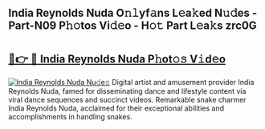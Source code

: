 ## India Reynolds Nuda O𝚗𝚕yf𝚊ns L𝚎a𝚔ed N𝚞𝚍es - Part-N09 P𝚑𝚘tos Vi𝚍𝚎o - H𝚘𝚝 Part L𝚎a𝚔s zrc0G

# <h2><a href="http://kfe14v.oniu.top/?m=India+Reynolds+Nuda">🔗👉 🔴 India Reynolds Nuda P𝚑ot𝚘𝚜 V𝚒d𝚎o</a></h2>

[![India Reynolds Nuda Nu𝚍e𝚜](https://i.imgur.com/0qMVB7G.gif)](http://kfe14v.oniu.top/?m=India+Reynolds+Nuda)
Digital artist and amusement provider India Reynolds Nuda, famed for disseminating dance and lifestyle content via viral dance sequences and succinct videos. Remarkable snake charmer India Reynolds Nuda, acclaimed for their exceptional abilities and accomplishments in handling snakes.  
